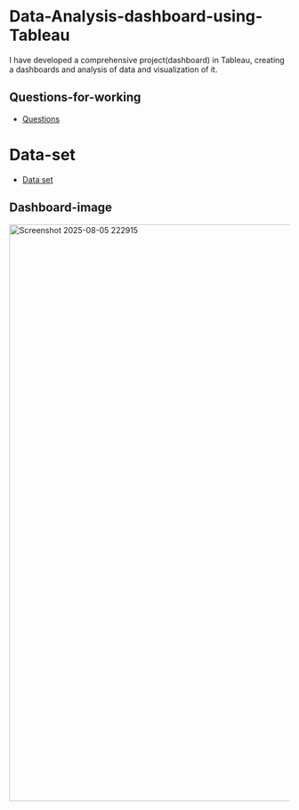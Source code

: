 # Data-Analysis-dashboard-using-Tableau
I have developed a comprehensive project(dashboard) in Tableau, creating a dashboards and analysis of data and visualization of it.

## Questions-for-working
- <a href="https://github.com/SandyBGowda/Data-Analysis-dashboard-using-Tableau/commit/5518e2cc450f1ac8b8c64a1b4461d33de721a301">Questions</a>
# Data-set
- <a href="https://github.com/SandyBGowda/Data-Analysis-dashboard-using-Tableau/commit/47e237ac1d81948e7d96b934cfc68102d4f7653f"> Data set </a>

## Dashboard-image
<img width="1919" height="1037" alt="Screenshot 2025-08-05 222915" src="https://github.com/user-attachments/assets/b939c552-657d-4556-b5e5-7b5fbeb50ba1" />

